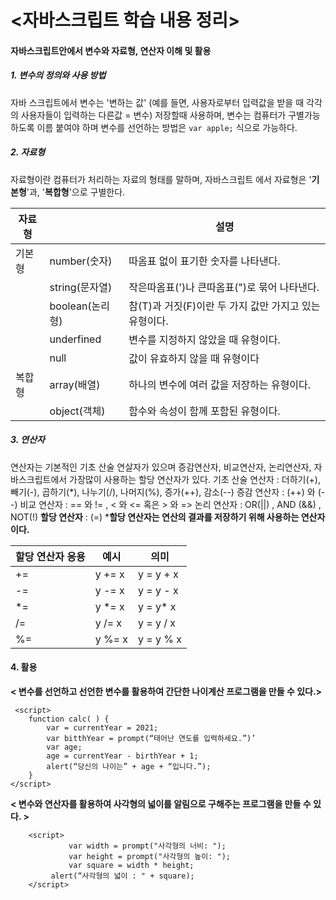 # <자바스크립트 학습 내용 정리>

#### 자바스크립트안에서 변수와 자료형, 연산자 이해 및 활용

##### 1. **변수의 정의와 사용 방법** 
자바 스크립트에서 변수는 '변하는 값' (예를 들면, 사용자로부터 입력값을 받을 때 각각의 사용자들이 입력하는 다른값 = 변수) 저장할때 사용하며,
변수는 컴퓨터가 구별가능하도록 이름 붙여야 하며 변수를 선언하는 방법은
` var apple; ` 식으로 가능하다. 

                              
##### 2. **자료형**
자료형이란 컴퓨터가 처리하는 자료의 형태를 말하며, 자바스크립트 에서 자료형은 '**기본형**'과, '**복합형**'으로 구별한다.

 <!-- Table --> 
 |자료형||설명|
 |--|--|--|
 |기본형|number(숫자)|따옴표 없이 표기한 숫자를 나타낸다.|
 |  |string(문자열)|작은따옴표(')나 큰따옴표(")로 묶어 나타낸다.
 |  |boolean(논리형)|참(T)과 거짓(F)이란 두 가지 값만 가지고 있는 유형이다.|
 |  |underfined| 변수를 지정하지 않았을 때 유형이다.|
 |  |null| 값이 유효하지 않을 때 유형이다
 |복합형|array(배열)|하나의 변수에 여러 값을 저장하는 유형이다.|
 |  |object(객체)|함수와 속성이 함께 포함된 유형이다.|

 ##### 3. **연산자**
연산자는 기본적인 기초 산술 연살자가 있으며 증감연산자, 비교연산자, 논리연산자,
자바스크립트에서 가장많이 사용하는 할당 연산자가 있다.
기초 산술 연산자 : 더하기(+), 빼기(-), 곱하기(*), 나누기(/), 나머지(%), 증가(++), 감소(--)
증감 연산자 : (++) 와 (--)
비교 연산자 : == 와 != , < 와 <= 혹은 > 와 =>
논리 연산자 : OR(||) , AND (&&) , NOT(!)
**할당 연산자** : (=)
***할당 연산자는 연산의 결과를 저장하기 위해 사용하는 연산자이다.**
<!-- table -->
|할당 연산자 응용|예시|의미|
|--|--|--|
|+=|y += x| y = y + x|
|-=|y -= x|y = y - x|
|*=|y *= x|y = y* x|
|/=|y /= x|y = y / x|
|%=|y %= x|y = y % x|


#### 4. 활용
**< 변수를 선언하고 선언한 변수를 활용하여 간단한 나이계산 프로그램을 만들 수 있다.>**

```
 <script>
	function calc( ) {
		var = currentYear = 2021;
		var bitthYear = prompt(“태어난 연도를 입력하세요.”)’
		var age;
		age = currentYear - birthYear + 1;
		alert(“당신의 나이는” + age + “입니다.”);
	}
</script>
```



**< 변수와 연산자를 활용하여 사각형의 넓이를 알림으로 구해주는 프로그램을 만들 수 있다. >**

 ```   
     <script>
        	  var width = prompt("사각형의 너비: ");
        	  var height = prompt("사각형의 높이: ");
    		  var square = width * height;
   	  	  alert(“사각형의 넓이 : " + square);
     </script>
 ```   





 





